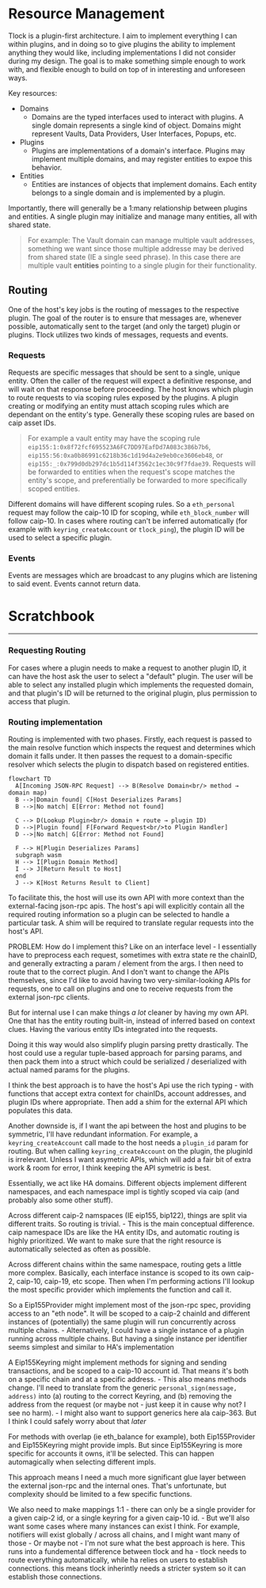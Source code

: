 # Resource Management

Tlock is a plugin-first architecture.  I aim to implement everything I can within plugins, and in doing so to give plugins the ability to implement anything they would like, including implementations I did not consider during my design. The goal is to make something simple enough to work with, and flexible enough to build on top of in interesting and unforeseen ways.

Key resources:
- Domains
  - Domains are the typed interfaces used to interact with plugins. A single domain represents a single kind of object. Domains might represent Vaults, Data Providers, User Interfaces, Popups, etc.
- Plugins
  - Plugins are implementations of a domain's interface. Plugins may implement multiple domains, and may register entities to expoe this behavior.
- Entities
  - Entities are instances of objects that implement domains. Each entity belongs to a single domain and is implemented by a plugin.

Importantly, there will generally be a 1:many relationship between plugins and entities. A single plugin may initialize and manage many entities, all with shared state.

> For example: The Vault domain can manage multiple vault addresses, something we want since those multiple addresse may be derived from shared state (IE a single seed phrase). In this case there are multiple vault **entities** pointing to a single plugin for their functionality.

## Routing

One of the host's key jobs is the routing of messages to the respective plugin. The goal of the router is to ensure that messages are, whenever possible, automatically sent to the target (and only the target) plugin or plugins.  Tlock utilizes two kinds of messages, requests and events.

### Requests

Requests are specific messages that should be sent to a single, unique entity.  Often the caller of the request will expect a definitive response, and will wait on that response before proceeding.  The host knows which plugin to route requests to via scoping rules exposed by the plugins. A plugin creating or modifying an entity must attach scoping rules which are dependant on the entity's type. Generally these scoping rules are based on caip asset IDs. 

> For example a vault entity may have the scoping rule `eip155:1:0x8f72fcf695523A6FC7DD97EafDd7A083c386b7b6`, `eip155:56:0xa0b86991c6218b36c1d19d4a2e9eb0ce3606eb48`, or `eip155:_:0x799d0db297dc1b5d114f3562c1ec30c9f7fdae39`. Requests will be forwarded to entities when the request's scope matches the entity's scope, and preferentially be forwarded to more specifically scoped entities.

Different domains will have different scoping rules. So a `eth_personal` request may follow the caip-10 ID for scoping, while `eth_block_number` will follow caip-10. In cases where routing can't be inferred automatically (for example with `keyring_createAccount` or `tlock_ping`), the plugin ID will be used to select a specific plugin. 

### Events

Events are messages which are broadcast to any plugins which are listening to said event.  Events cannot return data.


# Scratchbook
--------------------------------------------------------------

### Requesting Routing

For cases where a plugin needs to make a request to another plugin ID, it can have the host ask the user to select a "default" plugin. The user will be able to select any installed plugin which implements the requested domain, and that plugin's ID will be returned to the original plugin, plus permission to access that plugin.

### Routing implementation

Routing is implemented with two phases. Firstly, each request is passed to the main resolve function which inspects the request and determines which domain it falls under. It then passes the request to a domain-specific resolver which selects the plugin to dispatch based on registered entities.

```mermaid
flowchart TD
  A[Incoming JSON-RPC Request] --> B(Resolve Domain<br/> method → domain map)
  B -->|Domain found| C[Host Deserializes Params]
  B -->|No match| E[Error: Method not found]

  C --> D(Lookup Plugin<br/> domain + route → plugin ID)
  D -->|Plugin found| F[Forward Request<br/>to Plugin Handler]
  D -->|No match| G[Error: Method not Found]

  F --> H[Plugin Deserializes Params]
  subgraph wasm
  H --> I[Plugin Domain Method]
  I --> J[Return Result to Host]
  end
  J --> K[Host Returns Result to Client]
```

To facilitate this, the host will use its own API with more context than the external-facing json-rpc apis. The host's api will explicitly contain all the required routing information so a plugin can be selected to handle a particular task. A shim will be required to translate regular requests into the host's API.

PROBLEM: How do I implement this?  Like on an interface level - I essentially have to preprocess each request, sometimes with extra state re the chainID, and generally extracting a param / element from the args.  I then need to route that to the correct plugin.  And I don't want to change the APIs themselves, since I'd like to avoid having two very-similar-looking APIs for requests, one to call on plugins and one to receive requests from the external json-rpc clients.

But for internal use I can make things *a lot* cleaner by having my own API.  One that has the entity routing built-in, instead of inferred based on context clues. Having the various entity IDs integrated into the requests.

Doing it this way would also simplify plugin parsing pretty drastically. The host could use a regular tuple-based approach for parsing params, and then pack them into a struct which could be serialized / deserialized with actual named params for the plugins.

I think the best approach is to have the host's Api use the rich typing - with functions that accept extra context for chainIDs, account addresses, and plugin IDs where appropriate.  Then add a shim for the external API which populates this data.

Another downside is, if I want the api between the host and plugins to be symmetric, I'll have redundant information.  For example, a `keyring_createAccount` call made to the host needs a `plugin_id` param for routing.  But when calling `keyring_createAccount` on the plugin, the pluginId is irrelevant.  Unless I want asymetric APIs, which will add a fair bit of extra work & room for error, I think keeping the API symetric is best.    



Essentially, we act like HA domains.  Different objects implement different namespaces, and each namespace impl is tightly scoped via caip (and probably also some other stuff).

Across different caip-2 namspaces (IE eip155, bip122), things are split via different traits. So routing is trivial.
    - This is the main conceptual difference.  caip namespace IDs are like the HA entity IDs, and automatic routing is highly prioritized.  We want to make sure that the right resource is automatically selected as often as possible.

Across different chains within the same namespace, routing gets a little more complex.  Basically, each interface instance
is scoped to its own caip-2, caip-10, caip-19, etc scope.  Then when I'm performing actions I'll lookup the most specific
provider which implements the function and call it.

So a Eip155Provider might implement most of the json-rpc spec, providing access to an "eth node".  It will be scoped to a 
caip-2 chainId and different instances of (potentially) the same plugin will run concurrently across multiple chains. 
    - Alternatively, I could have a single instance of a plugin running across multiple chains.  But having a single instance per identifier seems simplest and similar to HA's implementation

A Eip155Keyring might implement methods for signing and sending transactions, and be scoped to a caip-10 account id.  That means
it's both on a specific chain and at a specific address.
    - This also means methods change.  I'll need to translate from the generic `personal_sign(message, address)` into (a) routing to the correct Keyring, and (b) removing the address from the request (or maybe not - just keep it in cause why not?  I see no harm).
    - I might also want to support generics here ala caip-363.  But I think I could safely worry about that *later*

For methods with overlap (ie eth_balance for example), both Eip155Provider and Eip155Keyring might provide impls.  But since Eip155Keyring is more specific for accounts it owns, it'll be selected.  This can happen automagically when selecting different impls.

This approach means I need a much more significant glue layer between the external json-rpc and the internal ones.  That's unfortunate, but complexity should be limited to a few specific functions.

We also need to make mappings 1:1 - there can only be a single provider for a given caip-2 id, or a single keyring for a given caip-10 id.
    - But we'll also want some cases where many instances can exist I think. For example, notifiers will exist globally / across all chains, and I might want many of those
      - Or maybe not - I'm not sure what the best approach is here.  This runs into a fundemental difference between tlock and ha - tlock needs to route everything automatically, while ha relies on users to establish connections.  this means tlock inherintly needs a stricter system so it can establish those connections.